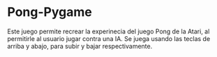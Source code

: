 # Pong-Pygame
Este juego permite recrear la experinecia del juego Pong de la Atari, al permitirle al usuario jugar contra una IA. Se juega usando las teclas de arriba y abajo, para subir y bajar respectivamente.
